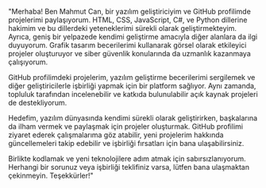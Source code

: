 "Merhaba! Ben Mahmut Can, bir yazılım geliştiriciyim ve GitHub profilimde projelerimi paylaşıyorum. HTML, CSS, JavaScript, C#, ve Python dillerine hakimim ve bu dillerdeki yeteneklerimi sürekli olarak geliştirmekteyim. Ayrıca, geniş bir yelpazede kendimi geliştirme amacıyla diğer alanlara da ilgi duyuyorum. Grafik tasarım becerilerimi kullanarak görsel olarak etkileyici projeler oluşturuyor ve siber güvenlik konularında da uzmanlık kazanmaya çalışıyorum.

GitHub profilimdeki projelerim, yazılım geliştirme becerilerimi sergilemek ve diğer geliştiricilerle işbirliği yapmak için bir platform sağlıyor. Aynı zamanda, topluluk tarafından incelenebilir ve katkıda bulunulabilir açık kaynak projeleri de destekliyorum.

Hedefim, yazılım dünyasında kendimi sürekli olarak geliştirirken, başkalarına da ilham vermek ve paylaşmak için projeler oluşturmak. GitHub profilimi ziyaret ederek çalışmalarıma göz atabilir, yeni projelerim hakkında güncellemeleri takip edebilir ve işbirliği fırsatları için bana ulaşabilirsiniz.

Birlikte kodlamak ve yeni teknolojilere adım atmak için sabırsızlanıyorum. Herhangi bir sorunuz veya işbirliği teklifiniz varsa, lütfen bana ulaşmaktan çekinmeyin. Teşekkürler!"

<!---
macasnet/macasnet is a ✨ special ✨ repository because its `README.md` (this file) appears on your GitHub profile.
You can click the Preview link to take a look at your changes.
--->
